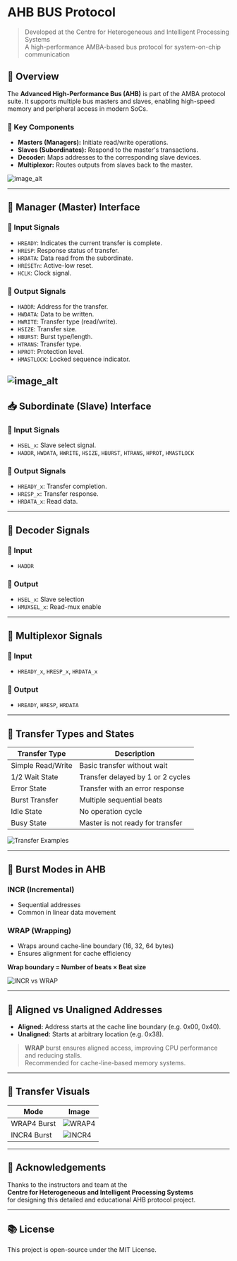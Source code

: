 # AHB BUS Protocol

> Developed at the Centre for Heterogeneous and Intelligent Processing Systems  
> A high-performance AMBA-based bus protocol for system-on-chip communication

## 🔧 Overview

The **Advanced High-Performance Bus (AHB)** is part of the AMBA protocol suite. It supports multiple bus masters and slaves, enabling high-speed memory and peripheral access in modern SoCs.

### 📌 Key Components

- **Masters (Managers):** Initiate read/write operations.
- **Slaves (Subordinates):** Respond to the master's transactions.
- **Decoder:** Maps addresses to the corresponding slave devices.
- **Multiplexor:** Routes outputs from slaves back to the master.

![image_alt](<img width="1301" height="842" alt="image" src="https://github.com/user-attachments/assets/876d0242-5ad4-4726-aeed-aa821cddd135" />
)

---

## 🚦 Manager (Master) Interface

### 🔻 Input Signals

- `HREADY`: Indicates the current transfer is complete.
- `HRESP`: Response status of transfer.
- `HRDATA`: Data read from the subordinate.
- `HRESETn`: Active-low reset.
- `HCLK`: Clock signal.

### 🔺 Output Signals

- `HADDR`: Address for the transfer.
- `HWDATA`: Data to be written.
- `HWRITE`: Transfer type (read/write).
- `HSIZE`: Transfer size.
- `HBURST`: Burst type/length.
- `HTRANS`: Transfer type.
- `HPROT`: Protection level.
- `HMASTLOCK`: Locked sequence indicator.

![image_alt]()
---

## 📥 Subordinate (Slave) Interface

### 🔻 Input Signals

- `HSEL_x`: Slave select signal.
- `HADDR`, `HWDATA`, `HWRITE`, `HSIZE`, `HBURST`, `HTRANS`, `HPROT`, `HMASTLOCK`

### 🔺 Output Signals

- `HREADY_x`: Transfer completion.
- `HRESP_x`: Transfer response.
- `HRDATA_x`: Read data.

---

## 🧠 Decoder Signals

### 🔻 Input
- `HADDR`

### 🔺 Output
- `HSEL_x`: Slave selection
- `HMUXSEL_x`: Read-mux enable

---

## 🔀 Multiplexor Signals

### 🔻 Input
- `HREADY_x`, `HRESP_x`, `HRDATA_x`

### 🔺 Output
- `HREADY`, `HRESP`, `HRDATA`

---

## 🧪 Transfer Types and States

| Transfer Type | Description |
|---------------|-------------|
| Simple Read/Write | Basic transfer without wait |
| 1/2 Wait State | Transfer delayed by 1 or 2 cycles |
| Error State | Transfer with an error response |
| Burst Transfer | Multiple sequential beats |
| Idle State | No operation cycle |
| Busy State | Master is not ready for transfer |

![Transfer Examples](images/transfer_examples.png)

---

## 🔁 Burst Modes in AHB

### INCR (Incremental)
- Sequential addresses
- Common in linear data movement

### WRAP (Wrapping)
- Wraps around cache-line boundary (16, 32, 64 bytes)
- Ensures alignment for cache efficiency

**Wrap boundary = Number of beats × Beat size**

![INCR vs WRAP](images/incr_vs_wrap.png)

---

## 📏 Aligned vs Unaligned Addresses

- **Aligned:** Address starts at the cache line boundary (e.g. 0x00, 0x40).
- **Unaligned:** Starts at arbitrary location (e.g. 0x38).

> **WRAP** burst ensures aligned access, improving CPU performance and reducing stalls.  
> Recommended for cache-line-based memory systems.

---

## 📸 Transfer Visuals

| Mode | Image |
|------|-------|
| WRAP4 Burst | ![WRAP4](images/wrap4.png) |
| INCR4 Burst | ![INCR4](images/incr4.png) |

---

## 🙏 Acknowledgements

Thanks to the instructors and team at the  
**Centre for Heterogeneous and Intelligent Processing Systems**  
for designing this detailed and educational AHB protocol project.

---

## 📚 License

This project is open-source under the MIT License.
